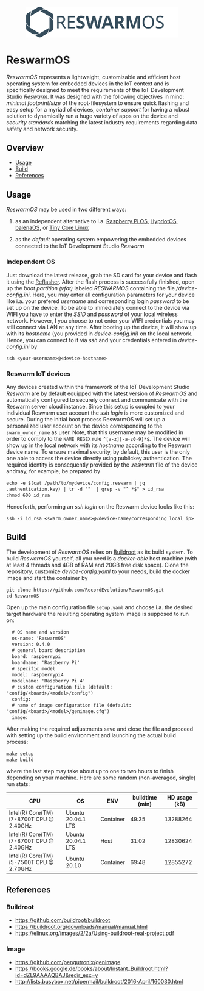 
<p align="center">
  <a href="https://record-evolution.de/reswarm">
    <img
      alt="reswarm-os.svg"
      src="archive/assets/reswarm-os.svg"
      width="400"
    />
  </a>
</p>

# ReswarmOS

_ReswarmOS_ represents a lightweight, customizable and efficient host operating
system for embedded devices in the IoT context and is specifically designed to
meet the requirements of the IoT Development Studio
_[Reswarm](https://www.record-evolution.de/reswarm/)_. It was designed with the 
following objectives in mind: _minimal footprint/size_ of the root-filesystem
to ensure quick flashing and easy setup for a myriad of devices, _container support_
for having a robust solution to dynamically run a huge variety of apps on the 
device and _security standards_ matching the latest industry requirements
regarding data safety and network security.

## Overview

* [Usage](#Usage)
* [Build](#Build)
* [References](#References)

## Usage

_ReswarmOS_ may be used in two different ways:

1. as an independent alternative to i.a.
  [Raspberry Pi OS](https://www.raspberrypi.org/downloads/raspberry-pi-os/),
  [HypriotOS](https://blog.hypriot.com),
  [balenaOS](https://www.balena.io/os/),
  or [Tiny Core Linux](http://tinycorelinux.net)

1. as the _default_ operating system empowering the embedded devices connected
   to the IoT Development Studio _Reswarm_

### Independent OS

Just download the latest release, grab the SD card for your device and flash it
using the [Reflasher](https://github.com/RecordEvolution/Reflasher). After the
flash process is successfully finished, open up the _boot partition (vfat)_
labeled _RESWARMOS_ containing the file _/device-config.ini_. Here, you may enter
all configuration parameters for your device like i.a. your prefered _username_ and
corresponding login _password_ to be set up on the device. To be able to immediately
connect to the device via WIFI you have to enter the _SSID_ and _password_ of your
local wireless network. However, I you choose to not enter your WIFI credentials you
may still connect via LAN at any time. After booting up the device, it will show up
with its _hostname_ (you provided in _device-config.ini)_ on the local network.
Hence, you can connect to it via _ssh_ and your credentials entered in _device-config.ini_
by

```
ssh <your-username>@<device-hostname>
```

### Reswarm IoT devices

Any devices created within the framework of the IoT Development Studio
_Reswarm_ are by default equipped with the latest version of _ReswarmOS_
and automatically configured to securely connect and communicate with
the Reswarm server cloud instance. Since this setup is coupled to your
individual Reswarm user account the _ssh login_ is more customized and
secure. During the initial boot process ReswarmOS will set up a personalized
user account on the device corresponding to the `swarm_owner_name` as user.
Note, that this username may be modified in order to comply to the
`NAME_REGEX` rule `^[a-z][-a-z0-9]*$`. The device will show up in the local
network with its _hostname_ according to the Reswarm device name. To ensure
maximal security, by default, this user is the only one able to access the
device directly using publickey authentication. The required identity is
consequently provided by the _.reswarm_ file of the device andmay, for example,
be prepared by

```
echo -e $(cat /path/to/mydevice/config.reswarm | jq .authentication.key) | tr -d '"' | grep -v "^ *$" > id_rsa
chmod 600 id_rsa
```

Henceforth, performing an _ssh login_ on the Reswarm device looks like this:

```
ssh -i id_rsa <swarm_owner_name>@<device-name/corresponding local ip>
```

## Build

The development of _ReswarmOS_ relies on [Buildroot](https://buildroot.org)
as its build system. To build _ReswarmOS_ yourself, all you need is a
_docker-able_ host machine (with at least 4 threads and 4GB of RAM and
20GB free disk space). Clone the repository, customize _device-config.yaml_
to your needs, build the docker image and start the container by

```Shell
git clone https://github.com/RecordEvolution/ReswarmOS.git
cd ReswarmOS
```

Open up the main configuration file `setup.yaml` and choose i.a. the 
desired target hardware the resulting operating system image is supposed
to run on:

```
  # OS name and version
  os-name: 'ReswarmOS'
  version: 0.4.0
  # general board description
  board: raspberrypi
  boardname: 'Raspberry Pi'
  # specific model
  model: raspberrypi4
  modelname: 'Raspberry Pi 4'
  # custom configuration file (default: "config/<board>/<model>/config")
  config:
  # name of image configuration file (default: "config/<board>/<model>/genimage.cfg")
  image:
```

After making the required adjustments save and close the file and proceed with
setting up the build environment and launching the actual build process:

```Shell
make setup
make build
```

where the last step may take about up to one to two hours to finish
depending on your machine. Here are some random (non-averaged, single)
run stats:

| CPU                                      | OS                  | ENV             | buildtime (min) | HD usage (kB) |
|------------------------------------------|---------------------|-----------------|-----------------|---------------|
| Intel(R) Core(TM) i7-8700T CPU @ 2.40GHz | Ubuntu 20.04.1 LTS  | Container       | 49:35           | 13288264      |
| Intel(R) Core(TM) i7-8700T CPU @ 2.40GHz | Ubuntu 20.04.1 LTS  | Host            | 31:02           | 12830624      |
| Intel(R) Core(TM) i5-7500T CPU @ 2.70GHz | Ubuntu 20.10        | Container       | 69:48           | 12855272      |


## References

### Buildroot

- https://github.com/buildroot/buildroot
- https://buildroot.org/downloads/manual/manual.html
- https://elinux.org/images/2/2a/Using-buildroot-real-project.pdf

### Image

- https://github.com/pengutronix/genimage
- https://books.google.de/books/about/Instant_Buildroot.html?id=dZL9AAAAQBAJ&redir_esc=y
- http://lists.busybox.net/pipermail/buildroot/2016-April/160030.html



